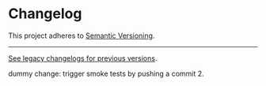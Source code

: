 # Changelog

This project adheres to [Semantic Versioning](https://semver.org/spec/v2.0.0.html).

---

[See legacy changelogs for previous versions](https://github.com/woocommerce/woocommerce/blob/<last-commit-hash-before-this-merge>/packages/js/api-core-tests/CHANGELOG.md).

dummy change: trigger smoke tests by pushing a commit 2.
